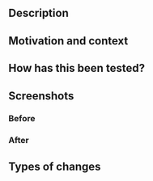 <!--
Provide a general summary of your changes in the Title above.

We welcome pull requests for bug fixes and minor improvements, but please note
that major changes must be approved and planned.

Please read our contributing guidelines for more information:

https://github.com/ClassicPress/ClassicPress/blob/develop/.github/CONTRIBUTING.md
-->

## Description
<!--
Describe your changes in detail.
-->

## Motivation and context
<!--
Why is this change required? What problem does it solve?

If it fixes an open issue, please link to the issue here.
-->

## How has this been tested?
<!--
Please describe in detail how you tested your changes.

Include details of your testing environment, and the tests you ran to see how
your change affects other areas of the code, etc.

Please include automated tests with new or changed code, if applicable.
-->

## Screenshots
<!--
Screenshots are very helpful for reviewers to quickly see how your change works.
-->

### Before
<!--
Insert screenshot(s) of the current behavior (before your changes) here.
-->

### After
<!--
Insert screenshot(s) of the new, proposed behavior (after your changes) here.
-->

## Types of changes
<!--
What types of changes does your code introduce?  Most PRs are one of the following:

- Bug fix
- New feature
- Enhancement
- Breaking change
-->

